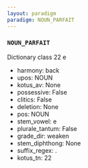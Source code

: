 ```yaml
---
layout: paradigm
paradigm: NOUN_PARFAIT
---
```

### ` NOUN_PARFAIT `

Dictionary class 22 e
* harmony: back
* upos: NOUN
* kotus_av: None
* possessive: False
* clitics: False
* deletion: None
* pos: NOUN
* stem_vowel: e
* plurale_tantum: False
* grade_dir: weaken
* stem_diphthong: None
* suffix_regex: .
* kotus_tn: 22
